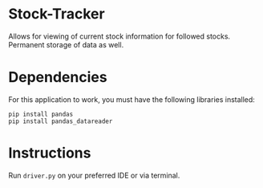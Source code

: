 # Stock-Tracker
Allows for viewing of current stock information for followed stocks. Permanent storage of data as well. 

# Dependencies
For this application to work, you must have the following libraries installed:
```
pip install pandas
pip install pandas_datareader
```

# Instructions
 Run `driver.py` on your preferred IDE or via terminal.
